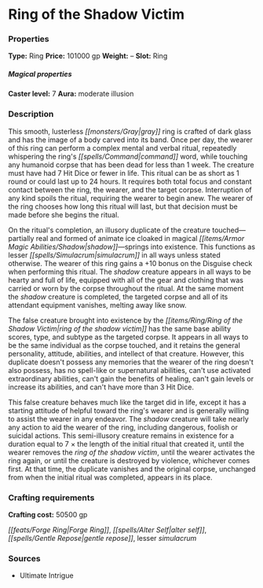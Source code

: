 ﻿---
Title: "Ring of the Shadow Victim"
Type: "Ring"
Price: "101000 gp"
Weight: "–"
Slot: "Ring"
Caster level: "7"
Aura: "moderate illusion"
Description: |
  "This smooth, lusterless gray ring is crafted of dark glass and has the image of a body carved into its band. Once per day, the wearer of this ring can perform a complex mental and verbal ritual, repeatedly whispering the ring's command word, while touching any humanoid corpse that has been dead for less than 1 week. The creature must have had 7 Hit Dice or fewer in life. This ritual can be as short as 1 round or could last up to 24 hours. It requires both total focus and constant contact between the ring, the wearer, and the target corpse. Interruption of any kind spoils the ritual, requiring the wearer to begin anew. The wearer of the ring chooses how long this ritual will last, but that decision must be made before she begins the ritual.
  On the ritual's completion, an illusory duplicate of the creature touched—partially real and formed of animate ice cloaked in magical shadow—springs into existence. This functions as _lesser simulacrum_ in all ways unless stated otherwise. The wearer of this ring gains a +10 bonus on the Disguise check when performing this ritual. The shadow creature appears in all ways to be hearty and full of life, equipped with all of the gear and clothing that was carried or worn by the corpse throughout the ritual. At the same moment the shadow creature is completed, the targeted corpse and all of its attendant equipment vanishes, melting away like snow.
  The false creature brought into existence by the ring of the shadow victim has the same base ability scores, type, and subtype as the targeted corpse. It appears in all ways to be the same individual as the corpse touched, and it retains the general personality, attitude, abilities, and intellect of that creature. However, this duplicate doesn't possess any memories that the wearer of the ring doesn't also possess, has no spell-like or supernatural abilities, can't use activated extraordinary abilities, can't gain the benefits of healing, can't gain levels or increase its abilities, and can't have more than 3 Hit Dice.
  This false creature behaves much like the target did in life, except it has a starting attitude of helpful toward the ring's wearer and is generally willing to assist the wearer in any endeavor. The shadow creature will take nearly any action to aid the wearer of the ring, including dangerous, foolish or suicidal actions. This semi-illusory creature remains in existence for a duration equal to 7 × the length of the initial ritual that created it, until the wearer removes the _ring of the shadow victim_, until the wearer activates the ring again, or until the creature is destroyed by violence, whichever comes first. At that time, the duplicate vanishes and the original corpse, unchanged from when the initial ritual was completed, appears in its place."
Crafting cost: "50500 gp"
Sources: "['Ultimate Intrigue']"
---

# Ring of the Shadow Victim

### Properties

**Type:** Ring **Price:** 101000 gp **Weight:** – **Slot:** Ring

##### Magical properties

**Caster level:** 7 **Aura:** moderate illusion

### Description

This smooth, lusterless _[[monsters/Gray|gray]]_ ring is crafted of dark glass and has the image of a body carved into its band. Once per day, the wearer of this ring can perform a complex mental and verbal ritual, repeatedly whispering the ring's _[[spells/Command|command]]_ word, while touching any humanoid corpse that has been dead for less than 1 week. The creature must have had 7 Hit Dice or fewer in life. This ritual can be as short as 1 round or could last up to 24 hours. It requires both total focus and constant contact between the ring, the wearer, and the target corpse. Interruption of any kind spoils the ritual, requiring the wearer to begin anew. The wearer of the ring chooses how long this ritual will last, but that decision must be made before she begins the ritual.

On the ritual's completion, an illusory duplicate of the creature touched—partially real and formed of animate ice cloaked in magical _[[items/Armor Magic Abilities/Shadow|shadow]]_—springs into existence. This functions as lesser _[[spells/Simulacrum|simulacrum]]_ in all ways unless stated otherwise. The wearer of this ring gains a +10 bonus on the Disguise check when performing this ritual. The _shadow_ creature appears in all ways to be hearty and full of life, equipped with all of the gear and clothing that was carried or worn by the corpse throughout the ritual. At the same moment the _shadow_ creature is completed, the targeted corpse and all of its attendant equipment vanishes, melting away like snow.

The false creature brought into existence by the _[[items/Ring/Ring of the _Shadow_ Victim|ring of the _shadow_ victim]]_ has the same base ability scores, type, and subtype as the targeted corpse. It appears in all ways to be the same individual as the corpse touched, and it retains the general personality, attitude, abilities, and intellect of that creature. However, this duplicate doesn't possess any memories that the wearer of the ring doesn't also possess, has no spell-like or supernatural abilities, can't use activated extraordinary abilities, can't gain the benefits of healing, can't gain levels or increase its abilities, and can't have more than 3 Hit Dice.

This false creature behaves much like the target did in life, except it has a starting attitude of helpful toward the ring's wearer and is generally willing to assist the wearer in any endeavor. The _shadow_ creature will take nearly any action to aid the wearer of the ring, including dangerous, foolish or suicidal actions. This semi-illusory creature remains in existence for a duration equal to 7 × the length of the initial ritual that created it, until the wearer removes the _ring of the _shadow_ victim_, until the wearer activates the ring again, or until the creature is destroyed by violence, whichever comes first. At that time, the duplicate vanishes and the original corpse, unchanged from when the initial ritual was completed, appears in its place.

### Crafting requirements

**Crafting cost:** 50500 gp

_[[feats/Forge Ring|Forge Ring]]_, _[[spells/Alter Self|alter self]]_, _[[spells/Gentle Repose|gentle repose]]_, lesser _simulacrum_

### Sources

* Ultimate Intrigue